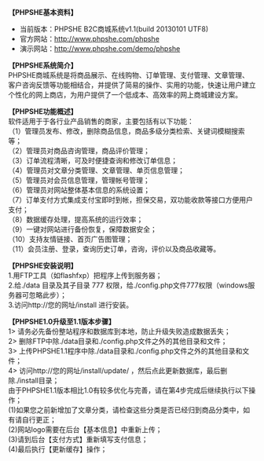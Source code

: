 <b>【PHPSHE基本资料】</b>
  * 当前版本：PHPSHE B2C商城系统v1.1(build 20130101 UTF8)
  * 官方网站：http://www.phpshe.com/phpshe
  * 演示网站：http://www.phpshe.com/demo/phpshe

<b>【PHPSHE系统简介】</b>
<br />PHPSHE商城系统是将商品展示、在线购物、订单管理、支付管理、文章管理、客户咨询反馈等功能相结合，并提供了简易的操作、实用的功能，快速让用户建立个性化的网上商店，为用户提供了一个低成本、高效率的网上商城建设方案。

<b>【PHPSHE功能概述】</b>
<br />软件适用于于各行业产品销售的商家，主要包括有以下功能：
<br />（1）管理员发布、修改，删除商品信息，商品多级分类检索、关键词模糊搜索等；
<br />（2）管理员对商品咨询管理，商品评价管理；
<br />（3）订单流程清晰，可及时便捷查询和修改订单信息；
<br />（4）管理员对文章分类管理、文章管理、单页信息管理；
<br />（5）管理员对会员信息管理，管理帐号管理；
<br />（6）管理员对网站整体基本信息的系统设置；
<br />（7）订单支付方式集成支付宝即时到帐，担保交易，双功能收款等接口方便用户支付；
<br />（8）数据缓存处理，提高系统的运行效率；
<br />（9）一键对网站进行备份恢复，保障数据安全；
<br />（10）支持友情链接、首页广告图管理；
<br />（11）会员注册、登录，查询历史订单，咨询，评价以及商品收藏等。

<b>【PHPSHE安装说明】</b>
<br />1.用FTP工具（如flashfxp）把程序上传到服务器；
<br />2.给./data 目录及其子目录 777 权限，给./config.php文件777权限（windows服务器可忽略此步）；
<br />3.访问http://您的网址/install 进行安装。

<b>【PHPSHE1.0升级至1.1版本步骤】</b>
<br />1> 请务必先备份整站程序和数据库到本地，防止升级失败造成数据丢失；
<br />2> 删除FTP中除./data目录和./config.php文件之外的其他目录和文件；
<br />3> 上传PHPSHE1.1程序中除./data目录和./config.php文件之外的其他目录和文件；
<br />4> 访问http://您的网址/install/update/ ，然后点此更新数据库，最后删除./install目录；
<br />由于PHPSHE1.1版本相比1.0有较多优化与完善，请在第4步完成后继续执行以下操作；
<br />(1)如果您之前新增加了文章分类，请检查这些分类是否已经归到商品分类中，如有请自行更正；
<br />(2)网站logo需要在后台【基本信息】中重新上传；
<br />(3)请到后台【支付方式】重新填写支付信息；
<br />(4)最后执行【更新缓存】操作；